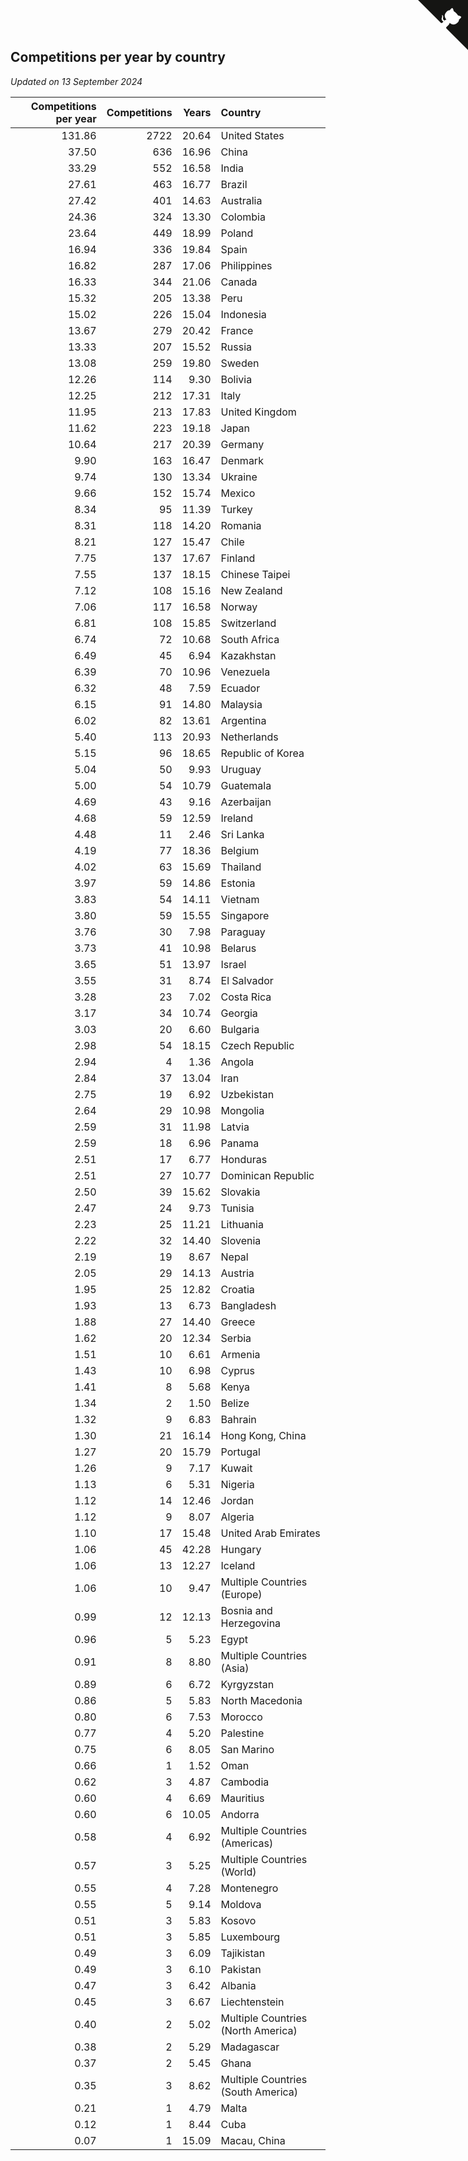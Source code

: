 ## Competitions per year by country

*Updated on 13 September 2024*

| Competitions per year | Competitions | Years | Country |
| ---: | ---: | ---: | :--- |
| 131.86 | 2722 | 20.64 | United States |
| 37.50 | 636 | 16.96 | China |
| 33.29 | 552 | 16.58 | India |
| 27.61 | 463 | 16.77 | Brazil |
| 27.42 | 401 | 14.63 | Australia |
| 24.36 | 324 | 13.30 | Colombia |
| 23.64 | 449 | 18.99 | Poland |
| 16.94 | 336 | 19.84 | Spain |
| 16.82 | 287 | 17.06 | Philippines |
| 16.33 | 344 | 21.06 | Canada |
| 15.32 | 205 | 13.38 | Peru |
| 15.02 | 226 | 15.04 | Indonesia |
| 13.67 | 279 | 20.42 | France |
| 13.33 | 207 | 15.52 | Russia |
| 13.08 | 259 | 19.80 | Sweden |
| 12.26 | 114 | 9.30 | Bolivia |
| 12.25 | 212 | 17.31 | Italy |
| 11.95 | 213 | 17.83 | United Kingdom |
| 11.62 | 223 | 19.18 | Japan |
| 10.64 | 217 | 20.39 | Germany |
| 9.90 | 163 | 16.47 | Denmark |
| 9.74 | 130 | 13.34 | Ukraine |
| 9.66 | 152 | 15.74 | Mexico |
| 8.34 | 95 | 11.39 | Turkey |
| 8.31 | 118 | 14.20 | Romania |
| 8.21 | 127 | 15.47 | Chile |
| 7.75 | 137 | 17.67 | Finland |
| 7.55 | 137 | 18.15 | Chinese Taipei |
| 7.12 | 108 | 15.16 | New Zealand |
| 7.06 | 117 | 16.58 | Norway |
| 6.81 | 108 | 15.85 | Switzerland |
| 6.74 | 72 | 10.68 | South Africa |
| 6.49 | 45 | 6.94 | Kazakhstan |
| 6.39 | 70 | 10.96 | Venezuela |
| 6.32 | 48 | 7.59 | Ecuador |
| 6.15 | 91 | 14.80 | Malaysia |
| 6.02 | 82 | 13.61 | Argentina |
| 5.40 | 113 | 20.93 | Netherlands |
| 5.15 | 96 | 18.65 | Republic of Korea |
| 5.04 | 50 | 9.93 | Uruguay |
| 5.00 | 54 | 10.79 | Guatemala |
| 4.69 | 43 | 9.16 | Azerbaijan |
| 4.68 | 59 | 12.59 | Ireland |
| 4.48 | 11 | 2.46 | Sri Lanka |
| 4.19 | 77 | 18.36 | Belgium |
| 4.02 | 63 | 15.69 | Thailand |
| 3.97 | 59 | 14.86 | Estonia |
| 3.83 | 54 | 14.11 | Vietnam |
| 3.80 | 59 | 15.55 | Singapore |
| 3.76 | 30 | 7.98 | Paraguay |
| 3.73 | 41 | 10.98 | Belarus |
| 3.65 | 51 | 13.97 | Israel |
| 3.55 | 31 | 8.74 | El Salvador |
| 3.28 | 23 | 7.02 | Costa Rica |
| 3.17 | 34 | 10.74 | Georgia |
| 3.03 | 20 | 6.60 | Bulgaria |
| 2.98 | 54 | 18.15 | Czech Republic |
| 2.94 | 4 | 1.36 | Angola |
| 2.84 | 37 | 13.04 | Iran |
| 2.75 | 19 | 6.92 | Uzbekistan |
| 2.64 | 29 | 10.98 | Mongolia |
| 2.59 | 31 | 11.98 | Latvia |
| 2.59 | 18 | 6.96 | Panama |
| 2.51 | 17 | 6.77 | Honduras |
| 2.51 | 27 | 10.77 | Dominican Republic |
| 2.50 | 39 | 15.62 | Slovakia |
| 2.47 | 24 | 9.73 | Tunisia |
| 2.23 | 25 | 11.21 | Lithuania |
| 2.22 | 32 | 14.40 | Slovenia |
| 2.19 | 19 | 8.67 | Nepal |
| 2.05 | 29 | 14.13 | Austria |
| 1.95 | 25 | 12.82 | Croatia |
| 1.93 | 13 | 6.73 | Bangladesh |
| 1.88 | 27 | 14.40 | Greece |
| 1.62 | 20 | 12.34 | Serbia |
| 1.51 | 10 | 6.61 | Armenia |
| 1.43 | 10 | 6.98 | Cyprus |
| 1.41 | 8 | 5.68 | Kenya |
| 1.34 | 2 | 1.50 | Belize |
| 1.32 | 9 | 6.83 | Bahrain |
| 1.30 | 21 | 16.14 | Hong Kong, China |
| 1.27 | 20 | 15.79 | Portugal |
| 1.26 | 9 | 7.17 | Kuwait |
| 1.13 | 6 | 5.31 | Nigeria |
| 1.12 | 14 | 12.46 | Jordan |
| 1.12 | 9 | 8.07 | Algeria |
| 1.10 | 17 | 15.48 | United Arab Emirates |
| 1.06 | 45 | 42.28 | Hungary |
| 1.06 | 13 | 12.27 | Iceland |
| 1.06 | 10 | 9.47 | Multiple Countries (Europe) |
| 0.99 | 12 | 12.13 | Bosnia and Herzegovina |
| 0.96 | 5 | 5.23 | Egypt |
| 0.91 | 8 | 8.80 | Multiple Countries (Asia) |
| 0.89 | 6 | 6.72 | Kyrgyzstan |
| 0.86 | 5 | 5.83 | North Macedonia |
| 0.80 | 6 | 7.53 | Morocco |
| 0.77 | 4 | 5.20 | Palestine |
| 0.75 | 6 | 8.05 | San Marino |
| 0.66 | 1 | 1.52 | Oman |
| 0.62 | 3 | 4.87 | Cambodia |
| 0.60 | 4 | 6.69 | Mauritius |
| 0.60 | 6 | 10.05 | Andorra |
| 0.58 | 4 | 6.92 | Multiple Countries (Americas) |
| 0.57 | 3 | 5.25 | Multiple Countries (World) |
| 0.55 | 4 | 7.28 | Montenegro |
| 0.55 | 5 | 9.14 | Moldova |
| 0.51 | 3 | 5.83 | Kosovo |
| 0.51 | 3 | 5.85 | Luxembourg |
| 0.49 | 3 | 6.09 | Tajikistan |
| 0.49 | 3 | 6.10 | Pakistan |
| 0.47 | 3 | 6.42 | Albania |
| 0.45 | 3 | 6.67 | Liechtenstein |
| 0.40 | 2 | 5.02 | Multiple Countries (North America) |
| 0.38 | 2 | 5.29 | Madagascar |
| 0.37 | 2 | 5.45 | Ghana |
| 0.35 | 3 | 8.62 | Multiple Countries (South America) |
| 0.21 | 1 | 4.79 | Malta |
| 0.12 | 1 | 8.44 | Cuba |
| 0.07 | 1 | 15.09 | Macau, China |


<a href="https://github.com/jonatanklosko/wca_statistics" class="github-corner" aria-label="View source on Github"><svg width="80" height="80" viewBox="0 0 250 250" style="fill:#151513; color:#fff; position: absolute; top: 0; border: 0; right: 0;" aria-hidden="true"><path d="M0,0 L115,115 L130,115 L142,142 L250,250 L250,0 Z"></path><path d="M128.3,109.0 C113.8,99.7 119.0,89.6 119.0,89.6 C122.0,82.7 120.5,78.6 120.5,78.6 C119.2,72.0 123.4,76.3 123.4,76.3 C127.3,80.9 125.5,87.3 125.5,87.3 C122.9,97.6 130.6,101.9 134.4,103.2" fill="currentColor" style="transform-origin: 130px 106px;" class="octo-arm"></path><path d="M115.0,115.0 C114.9,115.1 118.7,116.5 119.8,115.4 L133.7,101.6 C136.9,99.2 139.9,98.4 142.2,98.6 C133.8,88.0 127.5,74.4 143.8,58.0 C148.5,53.4 154.0,51.2 159.7,51.0 C160.3,49.4 163.2,43.6 171.4,40.1 C171.4,40.1 176.1,42.5 178.8,56.2 C183.1,58.6 187.2,61.8 190.9,65.4 C194.5,69.0 197.7,73.2 200.1,77.6 C213.8,80.2 216.3,84.9 216.3,84.9 C212.7,93.1 206.9,96.0 205.4,96.6 C205.1,102.4 203.0,107.8 198.3,112.5 C181.9,128.9 168.3,122.5 157.7,114.1 C157.9,116.9 156.7,120.9 152.7,124.9 L141.0,136.5 C139.8,137.7 141.6,141.9 141.8,141.8 Z" fill="currentColor" class="octo-body"></path></svg></a><style>.github-corner:hover .octo-arm{animation:octocat-wave 560ms ease-in-out}@keyframes octocat-wave{0%,100%{transform:rotate(0)}20%,60%{transform:rotate(-25deg)}40%,80%{transform:rotate(10deg)}}@media (max-width:500px){.github-corner:hover .octo-arm{animation:none}.github-corner .octo-arm{animation:octocat-wave 560ms ease-in-out}}</style>
